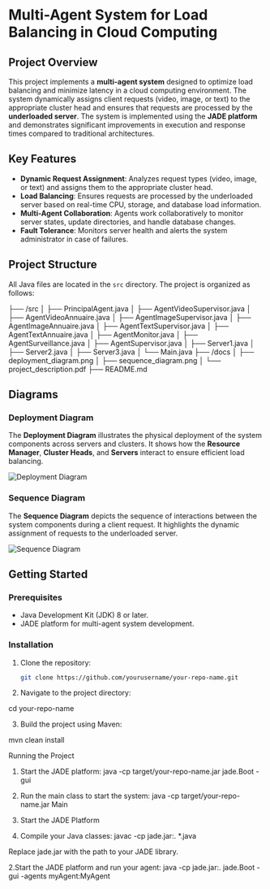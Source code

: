 # Multi-Agent System for Load Balancing in Cloud Computing

## Project Overview
This project implements a **multi-agent system** designed to optimize load balancing and minimize latency in a cloud computing environment. The system dynamically assigns client requests (video, image, or text) to the appropriate cluster head and ensures that requests are processed by the **underloaded server**. The system is implemented using the **JADE platform** and demonstrates significant improvements in execution and response times compared to traditional architectures.

## Key Features
- **Dynamic Request Assignment**: Analyzes request types (video, image, or text) and assigns them to the appropriate cluster head.
- **Load Balancing**: Ensures requests are processed by the underloaded server based on real-time CPU, storage, and database load information.
- **Multi-Agent Collaboration**: Agents work collaboratively to monitor server states, update directories, and handle database changes.
- **Fault Tolerance**: Monitors server health and alerts the system administrator in case of failures.

## Project Structure
All Java files are located in the `src` directory. The project is organized as follows:

├── /src
│ ├── PrincipalAgent.java
│ ├── AgentVideoSupervisor.java
│ ├── AgentVideoAnnuaire.java
│ ├── AgentImageSupervisor.java
│ ├── AgentImageAnnuaire.java
│ ├── AgentTextSupervisor.java
│ ├── AgentTextAnnuaire.java
│ ├── AgentMonitor.java
│ ├── AgentSurveillance.java
│ ├── AgentSupervisor.java
│ ├── Server1.java
│ ├── Server2.java
│ ├── Server3.java
│ └── Main.java
├── /docs
│ ├── deployment_diagram.png
│ ├── sequence_diagram.png
│ └── project_description.pdf
├── README.md



## Diagrams
### Deployment Diagram
The **Deployment Diagram** illustrates the physical deployment of the system components across servers and clusters. It shows how the **Resource Manager**, **Cluster Heads**, and **Servers** interact to ensure efficient load balancing.

![Deployment Diagram](docs/deployment_diagram.png)

### Sequence Diagram
The **Sequence Diagram** depicts the sequence of interactions between the system components during a client request. It highlights the dynamic assignment of requests to the underloaded server.

![Sequence Diagram](docs/sequence_diagram.png)

## Getting Started
### Prerequisites
- Java Development Kit (JDK) 8 or later.
- JADE platform for multi-agent system development.

### Installation
1. Clone the repository:
   ```bash
   git clone https://github.com/yourusername/your-repo-name.git

2. Navigate to the project directory:

cd your-repo-name

3. Build the project using Maven:

mvn clean install


Running the Project

1. Start the JADE platform:
java -cp target/your-repo-name.jar jade.Boot -gui 

2. Run the main class to start the system:
java -cp target/your-repo-name.jar Main


3. Start the JADE Platform

1. Compile your Java classes:
javac -cp jade.jar:. *.java

Replace jade.jar with the path to your JADE library.

2.Start the JADE platform and run your agent:
java -cp jade.jar:. jade.Boot -gui -agents myAgent:MyAgent